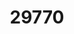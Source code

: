 ---
title: '29770'
categories:
  - DTA2
  - PDL2
description: Use the main features and functions of a spreadsheet application for a purpose
pdf: 'https://www.nzqa.govt.nz/nqfdocs/units/pdf/29770.pdf'
level: '2'
credits: '3'
assessment: Internal
---